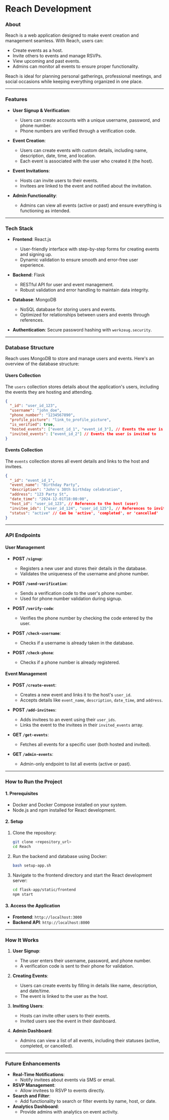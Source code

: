 # **Reach Development**

### **About**
Reach is a web application designed to make event creation and management seamless. With Reach, users can:
- Create events as a host.
- Invite others to events and manage RSVPs.
- View upcoming and past events.
- Admins can monitor all events to ensure proper functionality.

Reach is ideal for planning personal gatherings, professional meetings, and social occasions while keeping everything organized in one place.

---

### **Features**
- **User Signup & Verification**:
  - Users can create accounts with a unique username, password, and phone number.
  - Phone numbers are verified through a verification code.

- **Event Creation**:
  - Users can create events with custom details, including name, description, date, time, and location.
  - Each event is associated with the user who created it (the host).

- **Event Invitations**:
  - Hosts can invite users to their events.
  - Invitees are linked to the event and notified about the invitation.

- **Admin Functionality**:
  - Admins can view all events (active or past) and ensure everything is functioning as intended.

---

### **Tech Stack**
- **Frontend**: React.js
  - User-friendly interface with step-by-step forms for creating events and signing up.
  - Dynamic validation to ensure smooth and error-free user experience.
  
- **Backend**: Flask
  - RESTful API for user and event management.
  - Robust validation and error handling to maintain data integrity.

- **Database**: MongoDB
  - NoSQL database for storing users and events.
  - Optimized for relationships between users and events through references.

- **Authentication**: Secure password hashing with `werkzeug.security`.

---

### **Database Structure**
Reach uses MongoDB to store and manage users and events. Here's an overview of the database structure:

#### **Users Collection**
The `users` collection stores details about the application's users, including the events they are hosting and attending.

```json
{
  "_id": "user_id_123",
  "username": "john_doe",
  "phone_number": "1234567890",
  "profile_picture": "link_to_profile_picture",
  "is_verified": true,
  "hosted_events": ["event_id_1", "event_id_3"], // Events the user is hosting
  "invited_events": ["event_id_2"] // Events the user is invited to
}
```

#### **Events Collection**
The `events` collection stores all event details and links to the host and invitees.

```json
{
  "_id": "event_id_1",
  "event_name": "Birthday Party",
  "description": "John's 30th birthday celebration",
  "address": "123 Party St",
  "date_time": "2024-12-01T18:00:00",
  "host_id": "user_id_123", // Reference to the host (user)
  "invitee_ids": ["user_id_124", "user_id_125"], // References to invited users
  "status": "active" // Can be 'active', 'completed', or 'cancelled'
}
```

---

### **API Endpoints**

#### **User Management**
- **POST `/signup`**:
  - Registers a new user and stores their details in the database.
  - Validates the uniqueness of the username and phone number.

- **POST `/send-verification`**:
  - Sends a verification code to the user's phone number.
  - Used for phone number validation during signup.

- **POST `/verify-code`**:
  - Verifies the phone number by checking the code entered by the user.

- **POST `/check-username`**:
  - Checks if a username is already taken in the database.

- **POST `/check-phone`**:
  - Checks if a phone number is already registered.

#### **Event Management**
- **POST `/create-event`**:
  - Creates a new event and links it to the host's `user_id`.
  - Accepts details like `event_name`, `description`, `date_time`, and `address`.

- **POST `/add-invitees`**:
  - Adds invitees to an event using their `user_ids`.
  - Links the event to the invitees in their `invited_events` array.

- **GET `/get-events`**:
  - Fetches all events for a specific user (both hosted and invited).

- **GET `/admin-events`**:
  - Admin-only endpoint to list all events (active or past).

---

### **How to Run the Project**

#### **1. Prerequisites**
- Docker and Docker Compose installed on your system.
- Node.js and npm installed for React development.

#### **2. Setup**
1. Clone the repository:
   ```bash
   git clone <repository_url>
   cd Reach
   ```

2. Run the backend and database using Docker:
   ```bash
   bash setup-app.sh
   ```

3. Navigate to the frontend directory and start the React development server:
   ```bash
   cd flask-app/static/frontend
   npm start
   ```

#### **3. Access the Application**
- **Frontend**: `http://localhost:3000`
- **Backend API**: `http://localhost:8000`

---

### **How It Works**

1. **User Signup**:
   - The user enters their username, password, and phone number.
   - A verification code is sent to their phone for validation.

2. **Creating Events**:
   - Users can create events by filling in details like name, description, and date/time.
   - The event is linked to the user as the host.

3. **Inviting Users**:
   - Hosts can invite other users to their events.
   - Invited users see the event in their dashboard.

4. **Admin Dashboard**:
   - Admins can view a list of all events, including their statuses (active, completed, or cancelled).

---

### **Future Enhancements**
- **Real-Time Notifications**:
  - Notify invitees about events via SMS or email.
- **RSVP Management**:
  - Allow invitees to RSVP to events directly.
- **Search and Filter**:
  - Add functionality to search or filter events by name, host, or date.
- **Analytics Dashboard**:
  - Provide admins with analytics on event activity.
